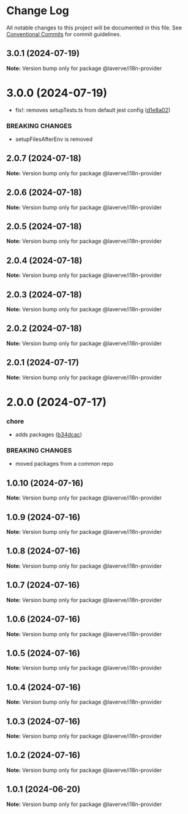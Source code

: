 # Change Log

All notable changes to this project will be documented in this file.
See [Conventional Commits](https://conventionalcommits.org) for commit guidelines.

## 3.0.1 (2024-07-19)

**Note:** Version bump only for package @laverve/i18n-provider

# 3.0.0 (2024-07-19)

-   fix!: removes setupTests.ts from default jest config ([d1e8a02](https://github.com/laverve/utilities/commit/d1e8a021f66f9fe5b6f61b29eb285c0e330ea65d))

### BREAKING CHANGES

-   setupFilesAfterEnv is removed

## 2.0.7 (2024-07-18)

**Note:** Version bump only for package @laverve/i18n-provider

## 2.0.6 (2024-07-18)

**Note:** Version bump only for package @laverve/i18n-provider

## 2.0.5 (2024-07-18)

**Note:** Version bump only for package @laverve/i18n-provider

## 2.0.4 (2024-07-18)

**Note:** Version bump only for package @laverve/i18n-provider

## 2.0.3 (2024-07-18)

**Note:** Version bump only for package @laverve/i18n-provider

## 2.0.2 (2024-07-18)

**Note:** Version bump only for package @laverve/i18n-provider

## 2.0.1 (2024-07-17)

**Note:** Version bump only for package @laverve/i18n-provider

# 2.0.0 (2024-07-17)

### chore

-   adds packages ([b34dcac](https://github.com/laverve/utilities/commit/b34dcacd96239ace9ab9558e3cf0047a0785c628))

### BREAKING CHANGES

-   moved packages from a common repo

## 1.0.10 (2024-07-16)

**Note:** Version bump only for package @laverve/i18n-provider

## 1.0.9 (2024-07-16)

**Note:** Version bump only for package @laverve/i18n-provider

## 1.0.8 (2024-07-16)

**Note:** Version bump only for package @laverve/i18n-provider

## 1.0.7 (2024-07-16)

**Note:** Version bump only for package @laverve/i18n-provider

## 1.0.6 (2024-07-16)

**Note:** Version bump only for package @laverve/i18n-provider

## 1.0.5 (2024-07-16)

**Note:** Version bump only for package @laverve/i18n-provider

## 1.0.4 (2024-07-16)

**Note:** Version bump only for package @laverve/i18n-provider

## 1.0.3 (2024-07-16)

**Note:** Version bump only for package @laverve/i18n-provider

## 1.0.2 (2024-07-16)

**Note:** Version bump only for package @laverve/i18n-provider

## 1.0.1 (2024-06-20)

**Note:** Version bump only for package @laverve/i18n-provider
